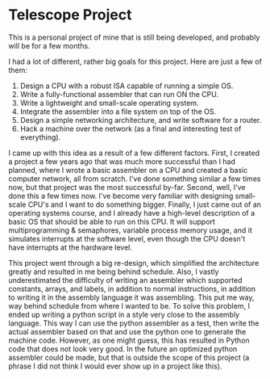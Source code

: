 # Telescope Project

This is a personal project of mine that is still being developed, and probably will be for a few months.

I had a lot of different, rather big goals for this project. Here are just a few of them:
1. Design a CPU with a robust ISA capable of running a simple OS.
2. Write a fully-functional assembler that can run ON the CPU.
3. Write a lightweight and small-scale operating system.
4. Integrate the assembler into a file system on top of the OS.
5. Design a simple networking architecture, and write software for a router.
6. Hack a machine over the network (as a final and interesting test of everything).

I came up with this idea as a result of a few different factors. First, I created a project a few years ago that was much more successful than I had planned, where I wrote a basic assembler on a CPU and created a basic computer network, all from scratch. I've done something similar a few times now, but that project was the most successful by-far. Second, well, I've done this a few times now. I've become very familiar with designing small-scale CPU's and I want to do something bigger. Finally, I just came out of an operating systems course, and I already have a high-level description of a basic OS that should be able to run on this CPU. It will support multiprogramming & semaphores, variable process memory usage, and it simulates interrupts at the software level, even though the CPU doesn't have interrupts at the hardware level. 

This project went through a big re-design, which simplified the architecture greatly and resulted in me being behind schedule. Also, I vastly underestimated the difficulty of writing an assembler which supported constants, arrays, and labels, in addition to normal instructions, in addition to writing it in the assembly language it was assembling. This put me way, way behind schedule from where I wanted to be. To solve this problem, I ended up writing a python script in a style very close to the assembly language. This way I can use the python assembler as a test, then write the actual assembler based on that and use the python one to generate the machine code. However, as one might guess, this has resulted in Python code that does not look very good. In the future an optimized python assembler could be made, but that is outside the scope of this project (a phrase I did not think I would ever show up in a project like this).
